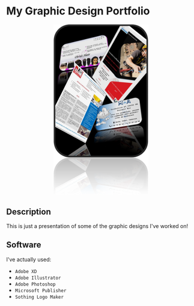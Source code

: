 # My Graphic Design Portfolio

<p align="center">
  <img  width="50%" alt="Demo Image" src="https://github.com/verdianeDada/graphic-design-portfolio/blob/master/Demo.png">
</p>


## Description
This is just a presentation of some of the graphic designs I've worked on!

## Software
I've actually used:
- ```Adobe XD``` 
- ```Adobe Illustrator``` 
- ```Adobe Photoshop``` 
- ```Microsoft Publisher``` 
- ```Sothing Logo Maker``` 
